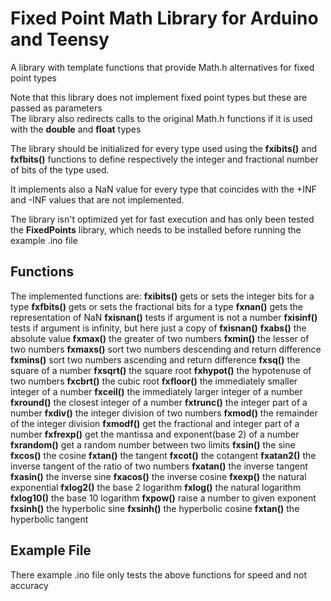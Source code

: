 # Fixed Point Math Library for Arduino and Teensy
A library with template functions that provide Math.h alternatives for fixed point types

Note that this library does not implement fixed point types but these are passed as parameters  
The library also redirects calls to the original Math.h functions if it is used with the **double** and **float** types

The library should be initialized for every type used using the **fxibits()** and **fxfbits()** functions to define respectively the integer and fractional number of bits of the type used.

It implements also a NaN value for every type that coincides with the +INF and -INF values that are not implemented.

The library isn't optimized yet for fast execution and has only been tested the **FixedPoints** library, which needs to be installed before running the example .ino file

## Functions
The implemented functions are:
**fxibits()** gets or sets the integer bits for a type
**fxfbits()** gets or sets the fractional bits for a type
**fxnan()** gets the representation of NaN
**fxisnan()** tests if argument is not a number
**fxisinf()** tests if argument is infinity, but here just a copy of **fxisnan()**
**fxabs()** the absolute value
**fxmax()** the greater of two numbers
**fxmin()** the lesser of two numbers
**fxmaxs()** sort two numbers descending and return difference
**fxmins()** sort two numbers ascending and return difference
**fxsq()** the square of a number
**fxsqrt()** the square root
**fxhypot()** the hypotenuse of two numbers
**fxcbrt()** the cubic root
**fxfloor()** the immediately smaller integer of a number
**fxceil()** the immediately larger integer of a number
**fxround()** the closest integer of a number
**fxtrunc()** the integer part of a number
**fxdiv()** the integer division of two numbers
**fxmod()** the remainder of the integer division 
**fxmodf()** get the fractional and integer part of a number
**fxfrexp()** get the mantissa and exponent(base 2) of a number
**fxrandom()** get a random number between two limits
**fxsin()** the sine
**fxcos()** the cosine
**fxtan()** the tangent
**fxcot()** the cotangent
**fxatan2()** the inverse tangent of the ratio of two numbers
**fxatan()** the inverse tangent
**fxasin()** the inverse sine
**fxacos()** the inverse cosine
**fxexp()** the natural exponential
**fxlog2()** the base 2 logarithm
**fxlog()** the natural logarithm
**fxlog10()** the base 10 logarithm
**fxpow()** raise a number to given exponent
**fxsinh()** the hyperbolic sine
**fxsinh()** the hyperbolic cosine
**fxtan()** the hyperbolic tangent

## Example File
There example .ino file only tests the above functions for speed and not accuracy  